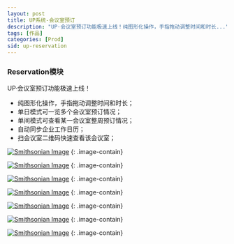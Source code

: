 ```yaml
---
layout: post
title: UP系统-会议室预订
description: "UP·会议室预订功能极速上线！纯图形化操作，手指拖动调整时间和时长..."
tags: [作品]
categories: [Prod]
sid: up-reservation
---
```


### Reservation模块

UP·会议室预订功能极速上线！

* 纯图形化操作，手指拖动调整时间和时长；
* 单日模式可一览多个会议室预订情况；
* 单间模式可查看某一会议室整周预订情况；
* 自动同步企业工作日历；
* 扫会议室二维码快速查看该会议室；

[![Smithsonian Image](http://yorry.cn/link/up/IMG_5003.PNG)](http://yorry.cn/link/up/IMG_5003.PNG)
{: .image-contain}

<!--more-->

[![Smithsonian Image](http://yorry.cn/link/up/IMG_5010.PNG)](http://yorry.cn/link/up/IMG_5010.PNG)
{: .image-contain}

[![Smithsonian Image](http://yorry.cn/link/up/IMG_5004.PNG)](http://yorry.cn/link/up/IMG_5004.PNG)
{: .image-contain}

[![Smithsonian Image](http://yorry.cn/link/up/IMG_5007.PNG)](http://yorry.cn/link/up/IMG_5007.PNG)
{: .image-contain}

[![Smithsonian Image](http://yorry.cn/link/up/IMG_5005.PNG)](http://yorry.cn/link/up/IMG_5005.PNG)
{: .image-contain}

[![Smithsonian Image](http://yorry.cn/link/up/IMG_5006.PNG)](http://yorry.cn/link/up/IMG_5006.PNG)
{: .image-contain}

[![Smithsonian Image](http://yorry.cn/link/up/IMG_5011.jpg)](http://yorry.cn/link/up/IMG_5011.jpg)
{: .image-contain}
